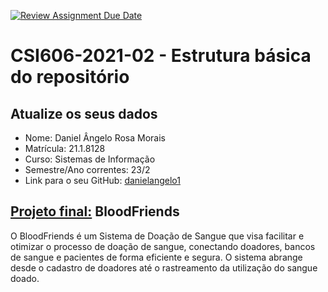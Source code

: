 [![Review Assignment Due Date](https://classroom.github.com/assets/deadline-readme-button-24ddc0f5d75046c5622901739e7c5dd533143b0c8e959d652212380cedb1ea36.svg)](https://classroom.github.com/a/OP3aNSDP)

# **CSI606-2021-02 - Estrutura básica do repositório**

## Atualize os seus dados

- Nome: Daniel Ângelo Rosa Morais
- Matrícula: 21.1.8128
- Curso: Sistemas de Informação
- Semestre/Ano correntes: 23/2
- Link para o seu GitHub: [danielangelo1](https://github.com/danielangelo1)

## [Projeto final:](./Projeto/README.md) BloodFriends

O BloodFriends é um Sistema de Doação de Sangue que visa facilitar e otimizar o processo de doação de sangue, conectando doadores, bancos de sangue e pacientes de forma eficiente e segura. O sistema abrange desde o cadastro de doadores até o rastreamento da utilização do sangue doado.
